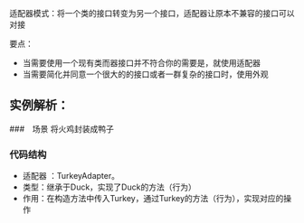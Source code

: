 适配器模式：将一个类的接口转变为另一个接口，适配器让原本不兼容的接口可以对接

要点：
- 当需要使用一个现有类而器接口并不符合你的需要是，就使用适配器
- 当需要简化并同意一个很大的的接口或者一群复杂的接口时，使用外观

## 实例解析：
###　场景
  将火鸡封装成鸭子
  
  ### 代码结构
  - 适配器 ：TurkeyAdapter。
  - 类型：继承于Duck，实现了Duck的方法（行为）
  - 作用：在构造方法中传入Turkey，通过Turkey的方法（行为），实现对应的操作
